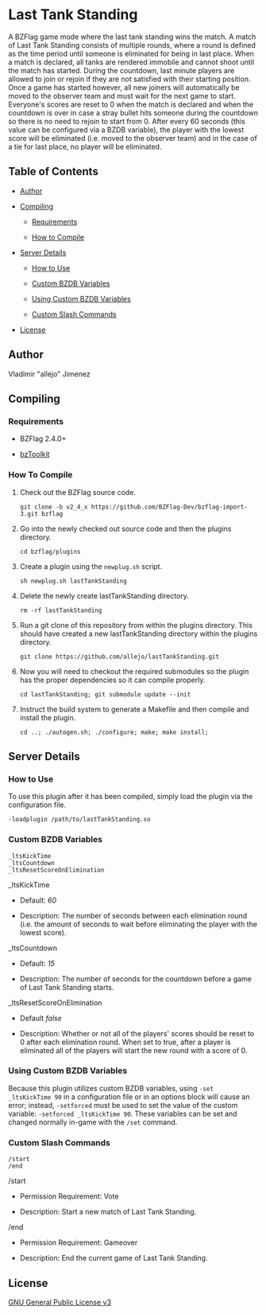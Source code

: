 Last Tank Standing
================

A BZFlag game mode where the last tank standing wins the match. A match of Last Tank Standing consists of multiple rounds, where a round is defined as the time period until someone is eliminated for being in last place. When a match is declared, all tanks are rendered immobile and cannot shoot until the match has started. During the countdown, last minute players are allowed to join or rejoin if they are not satisfied with their starting position. Once a game has started however, all new joiners will automatically be moved to the observer team and must wait for the next game to start. Everyone's scores are reset to 0 when the match is declared and when the countdown is over in case a stray bullet hits someone during the countdown so there is no need to rejoin to start from 0. After every 60 seconds (this value can be configured via a BZDB variable), the player with the lowest score will be eliminated (i.e. moved to the observer team) and in the case of a tie for last place, no player will be eliminated.

Table of Contents
-----------------

-   [Author](#author)

-   [Compiling](#compiling)

    -   [Requirements](#requirements)

    -   [How to Compile](#how-to-compile)

-   [Server Details](#server-details)

    -   [How to Use](#how-to-use)
    
    -   [Custom BZDB Variables](#custom-bzdb-variables)
    
    -   [Using Custom BZDB Variables](#using-custom-bzdb-variables)
    
    -   [Custom Slash Commands](#custom-slash-commands)

-   [License](#license)

Author
------

Vladimir "allejo" Jimenez

Compiling
---------

### Requirements

- BZFlag 2.4.0+

- [bzToolkit](https://github.com/allejo/bztoolkit/)

### How To Compile

1.  Check out the BZFlag source code.

    `git clone -b v2_4_x https://github.com/BZFlag-Dev/bzflag-import-3.git bzflag`

2.  Go into the newly checked out source code and then the plugins directory.

    `cd bzflag/plugins`

3.  Create a plugin using the `newplug.sh` script.

    `sh newplug.sh lastTankStanding`

4.  Delete the newly create lastTankStanding directory.

    `rm -rf lastTankStanding`

5.  Run a git clone of this repository from within the plugins directory. This should have created a new lastTankStanding directory within the plugins directory.

    `git clone https://github.com/allejo/lastTankStanding.git`

6.  Now you will need to checkout the required submodules so the plugin has the proper dependencies so it can compile properly.

    `cd lastTankStanding; git submodule update --init`

7.  Instruct the build system to generate a Makefile and then compile and install the plugin.

    `cd ..; ./autogen.sh; ./configure; make; make install;`

Server Details
--------------

### How to Use

To use this plugin after it has been compiled, simply load the plugin via the configuration file.

`-loadplugin /path/to/lastTankStanding.so`

### Custom BZDB Variables

    _ltsKickTime
    _ltsCountdown
    _ltsResetScoreOnElimination

_ltsKickTime

- Default: *60*

- Description: The number of seconds between each elimination round (i.e. the amount of seconds to wait before eliminating the player with the lowest score).

_ltsCountdown

- Default: *15*

- Description: The number of seconds for the countdown before a game of Last Tank Standing starts.

_ltsResetScoreOnElimination

- Default *false*

- Description: Whether or not all of the players' scores should be reset to 0 after each elimination round. When set to true, after a player is eliminated all of the players will start the new round with a score of 0.

### Using Custom BZDB Variables

Because this plugin utilizes custom BZDB variables, using `-set _ltsKickTime 90` in a configuration file or in an options block will cause an error; instead, `-setforced` must be used to set the value of the custom variable: `-setforced _ltsKickTime 90`. These variables can be set and changed normally in-game with the `/set` command.

### Custom Slash Commands

    /start
    /end

/start

- Permission Requirement: Vote

- Description: Start a new match of Last Tank Standing.

/end

- Permission Requirement: Gameover

- Description: End the current game of Last Tank Standing.

License
-------

[GNU General Public License v3](https://github.com/allejo/lastTankStanding/blob/master/LICENSE.markdown)
